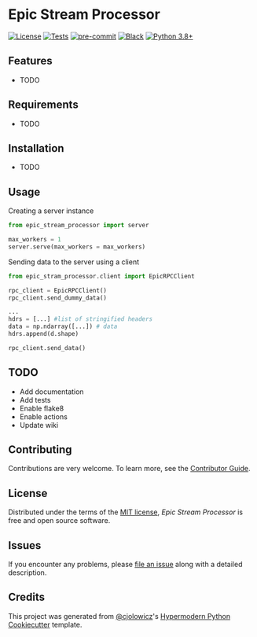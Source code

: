 # Epic Stream Processor

[![License](https://img.shields.io/badge/license-MIT-blue)][license]
[![Tests](https://github.com/infinitron/epic-stream-processor/workflows/Tests/badge.svg)][tests]
[![pre-commit](https://img.shields.io/badge/pre--commit-enabled-brightgreen?logo=pre-commit&logoColor=white)][pre-commit]
[![Black](https://img.shields.io/badge/code%20style-black-000000.svg)][black]
[![Python 3.8+](https://img.shields.io/badge/python-3.8+-blue.svg)](https://www.python.org/downloads/release/python-380/)


<!--[![Codecov](https://codecov.io/gh/infinitron/epic-stream-processor/branch/main/graph/badge.svg)][codecov]-->
<!--[![Read the documentation at https://epic-stream-processor.readthedocs.io/](https://img.shields.io/readthedocs/epic-stream-processor/latest.svg?label=Read%20the%20Docs)][read the docs]-->
<!--[![PyPI](https://img.shields.io/pypi/v/epic-stream-processor.svg)][pypi_]
[![Status](https://img.shields.io/pypi/status/epic-stream-processor.svg)][status]
[![Python Version](https://img.shields.io/pypi/pyversions/epic-stream-processor)][python version]-->

[pypi_]: https://pypi.org/project/epic-stream-processor/
[status]: https://pypi.org/project/epic-stream-processor/
[python version]: https://pypi.org/project/epic-stream-processor
[read the docs]: https://epic-stream-processor.readthedocs.io/
[tests]: https://github.com/infinitron/epic-stream-processor/actions?workflow=Tests
[codecov]: https://app.codecov.io/gh/infinitron/epic-stream-processor
[pre-commit]: https://github.com/pre-commit/pre-commit
[black]: https://github.com/psf/black

## Features

- TODO

## Requirements

- TODO

## Installation

- TODO
<!--You can install _Epic Stream Processor_ via [pip] from [PyPI]:

````console
$ pip install epic-stream-processor
```-->

## Usage

<!-- Please see the [Command-line Reference] for details. -->
Creating a server instance
```python
from epic_stream_processor import server

max_workers = 1
server.serve(max_workers = max_workers)
```

Sending data to the server using a client
```python
from epic_stram_processor.client import EpicRPCClient

rpc_client = EpicRPCClient()
rpc_client.send_dummy_data()

...
hdrs = [...] #list of stringified headers
data = np.ndarray([...]) # data 
hdrs.append(d.shape)

rpc_client.send_data()
```

## TODO
- Add documentation
- Add tests
- Enable flake8
- Enable actions
- Update wiki


## Contributing

Contributions are very welcome.
To learn more, see the [Contributor Guide].

## License

Distributed under the terms of the [MIT license][license],
_Epic Stream Processor_ is free and open source software.

## Issues

If you encounter any problems,
please [file an issue] along with a detailed description.

## Credits

This project was generated from [@cjolowicz]'s [Hypermodern Python Cookiecutter] template.

[@cjolowicz]: https://github.com/cjolowicz
[pypi]: https://pypi.org/
[hypermodern python cookiecutter]: https://github.com/cjolowicz/cookiecutter-hypermodern-python
[file an issue]: https://github.com/infinitron/epic-stream-processor/issues
[pip]: https://pip.pypa.io/

<!-- github-only -->

[license]: https://github.com/infinitron/epic-stream-processor/blob/main/LICENSE
[contributor guide]: https://github.com/infinitron/epic-stream-processor/blob/main/CONTRIBUTING.md
[command-line reference]: https://epic-stream-processor.readthedocs.io/en/latest/usage.html
